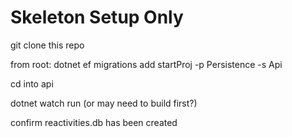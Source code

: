 # Skeleton Setup Only

git clone this repo

from root: 
dotnet ef migrations add startProj -p Persistence -s Api

cd into api

dotnet watch run (or may need to build first?)

confirm reactivities.db has been created

